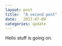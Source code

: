 ```yaml
---
layout: post
title:  "A second post"
date:   2017-07-09
categories: update
---
```


Hello stuff is going on.